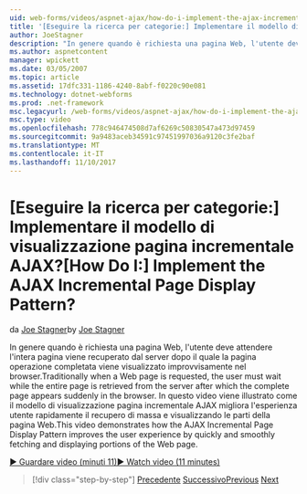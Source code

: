 ```yaml
---
uid: web-forms/videos/aspnet-ajax/how-do-i-implement-the-ajax-incremental-page-display-pattern
title: '[Eseguire la ricerca per categorie:] Implementare il modello di visualizzazione pagina incrementale AJAX? | Microsoft Docs'
author: JoeStagner
description: "In genere quando è richiesta una pagina Web, l'utente deve attendere l'intera pagina viene recuperato dal server dopo il quale la pagina operazione completata viene visualizzato sudde..."
ms.author: aspnetcontent
manager: wpickett
ms.date: 03/05/2007
ms.topic: article
ms.assetid: 17dfc331-1186-4240-8abf-f0220c90e081
ms.technology: dotnet-webforms
ms.prod: .net-framework
msc.legacyurl: /web-forms/videos/aspnet-ajax/how-do-i-implement-the-ajax-incremental-page-display-pattern
msc.type: video
ms.openlocfilehash: 778c946474508d7af6269c50830547a473d97459
ms.sourcegitcommit: 9a9483aceb34591c97451997036a9120c3fe2baf
ms.translationtype: MT
ms.contentlocale: it-IT
ms.lasthandoff: 11/10/2017
---
```

<a name="how-do-i-implement-the-ajax-incremental-page-display-pattern"></a><span data-ttu-id="99f8d-104">[Eseguire la ricerca per categorie:] Implementare il modello di visualizzazione pagina incrementale AJAX?</span><span class="sxs-lookup"><span data-stu-id="99f8d-104">[How Do I:] Implement the AJAX Incremental Page Display Pattern?</span></span>
====================
<span data-ttu-id="99f8d-105">da [Joe Stagner](https://github.com/JoeStagner)</span><span class="sxs-lookup"><span data-stu-id="99f8d-105">by [Joe Stagner](https://github.com/JoeStagner)</span></span>

<span data-ttu-id="99f8d-106">In genere quando è richiesta una pagina Web, l'utente deve attendere l'intera pagina viene recuperato dal server dopo il quale la pagina operazione completata viene visualizzato improvvisamente nel browser.</span><span class="sxs-lookup"><span data-stu-id="99f8d-106">Traditionally when a Web page is requested, the user must wait while the entire page is retrieved from the server after which the complete page appears suddenly in the browser.</span></span> <span data-ttu-id="99f8d-107">In questo video viene illustrato come il modello di visualizzazione pagina incrementale AJAX migliora l'esperienza utente rapidamente il recupero di massa e visualizzando le parti della pagina Web.</span><span class="sxs-lookup"><span data-stu-id="99f8d-107">This video demonstrates how the AJAX Incremental Page Display Pattern improves the user experience by quickly and smoothly fetching and displaying portions of the Web page.</span></span>

[<span data-ttu-id="99f8d-108">&#9654; Guardare video (minuti 11)</span><span class="sxs-lookup"><span data-stu-id="99f8d-108">&#9654; Watch video (11 minutes)</span></span>](https://channel9.msdn.com/Blogs/ASP-NET-Site-Videos/how-do-i-implement-the-ajax-incremental-page-display-pattern)

>[!div class="step-by-step"]
<span data-ttu-id="99f8d-109">[Precedente](how-do-i-implement-the-ajax-paging-pattern.md)
[Successivo](how-do-i-implement-the-incremental-page-display-pattern-using-http-get-and-post.md)</span><span class="sxs-lookup"><span data-stu-id="99f8d-109">[Previous](how-do-i-implement-the-ajax-paging-pattern.md)
[Next](how-do-i-implement-the-incremental-page-display-pattern-using-http-get-and-post.md)</span></span>
